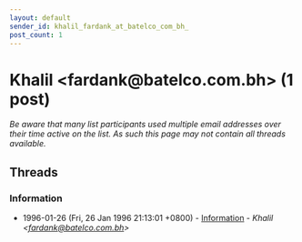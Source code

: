 ```yaml
---
layout: default
sender_id: khalil_fardank_at_batelco_com_bh_
post_count: 1
---
```


# Khalil <fardank<span>@</span>batelco.com.bh> (1 post)

_Be aware that many list participants used multiple email addresses over their time active on the list. As such this page may not contain all threads available._

## Threads

### Information
+ 1996-01-26 (Fri, 26 Jan 1996 21:13:01 +0800) - [Information](/archive/1996/01/20ae9c533e51fabcfd8ecdcf0e9efe7f9265b5c57449abf26ffb9f5474cd985b) - _Khalil \<fardank@batelco.com.bh\>_

